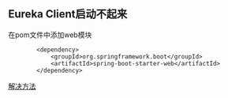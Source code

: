 ## Eureka Client启动不起来
在pom文件中添加web模块
```
        <dependency>
            <groupId>org.springframework.boot</groupId>
            <artifactId>spring-boot-starter-web</artifactId>
        </dependency>
```

[解决方法](https://blog.csdn.net/hju22/article/details/88192989)

